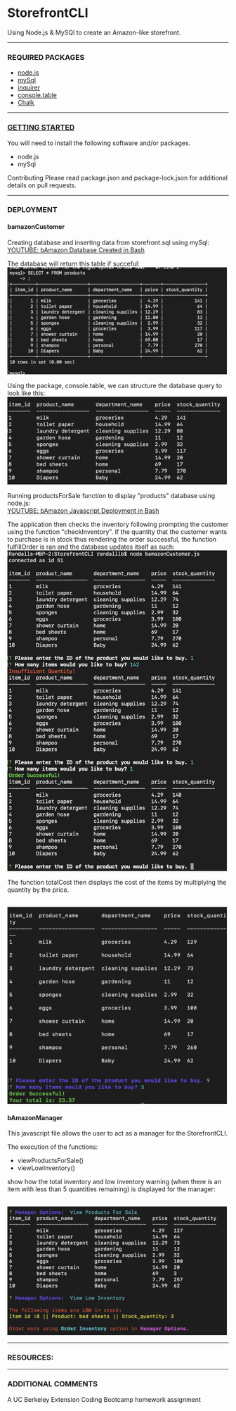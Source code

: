 # StorefrontCLI
Using Node.js &amp; MySQl to create an Amazon-like storefront.

---------------------------------------------------------------

<h3>REQUIRED PACKAGES</h3>
<ul>
    <li><a href="https://nodejs.org/en/">node.js</a></li>
    <li><a href="https://www.npmjs.com/package/mysql">mySql</a></li>
    <li><a href="https://www.npmjs.com/package/inquirer#questions">inquirer</a></li>
    <li><a href="https://www.npmjs.com/package/console.table">console.table</a></li>
    <li><a href="https://www.npmjs.com/package/chalk">Chalk</a></li>
</ul>

---------------------------------------------------------------

<h3><u>GETTING STARTED</u></h3>
You will need to install the following software and/or packages.
<ul>
    <li>node.js</li>
    <li>mySql</li>
</ul>
Contributing
Please read package.json and package-lock.json for additional details on pull requests.

---------------------------------------------------------------

<h3>DEPLOYMENT</h3>

<h4>bamazonCustomer</h4>

Creating database and inserting data from storefront.sql using mySql:
<br>
    <a href="https://youtu.be/Ze6wxsg9bFA" alt="bAmazon Database Created in Bash">YOUTUBE: bAmazon Database Created in Bash</a>
<br>

The database will return this table if succeful:
<br>
    <img src="https://github.com/RBraden3288/StorefrontCLI/blob/master/images/bamazonintable1.png?raw=true" width="500">
<br>

Using the package, console.table, we can structure the database query to look like this:
<br>
    <img src="https://github.com/RBraden3288/StorefrontCLI/blob/master/images/consoletable.png?raw=true" width="500">
<br>

Running productsForSale function to display "products" database using node.js:
<br>
    <a href="https://youtu.be/tE8kYEINle8" alt="bAmazon Javascript Deployment in Bash">YOUTUBE: bAmazon Javascript Deployment in Bash</a>
<br>

The application then checks the inventory following prompting the customer using the function "checkInventory". If the quantity that the customer wants to purchase is in stock thus rendering the order successful, the function fulfillOrder is ran and the database updates itself as such:
<br>
    <img src="https://github.com/RBraden3288/StorefrontCLI/blob/master/images/quantityUpdate.png?raw=true" width="500">
<br>

The function totalCost then displays the cost of the items by multiplying the quantity by the price.

<br>
    <img src="https://github.com/RBraden3288/StorefrontCLI/blob/master/images/price.png?raw=true" width="500">
<br>

<h4>bAmazonManager</h4>

This javascript file allows the user to act as a manager for the StorefrontCLI.

The execution of the functions:
    <ul>
        <li>viewProductsForSale()</li>
        <li>viewLowInventory()</li>
    </ul>
show how the total inventory and low inventory warning (when there is an item with less than 5 quantities remaining) is displayed for the manager:

<br>
    <img src="https://github.com/RBraden3288/StorefrontCLI/blob/master/images/mgrview.png?raw=true" width="500">
<br>

---------------------------------------------------------------

<h3>RESOURCES:</h3>


---------------------------------------------------------------

<h3>ADDITIONAL COMMENTS</h3>
A UC Berkeley Extension Coding Bootcamp homework assignment





